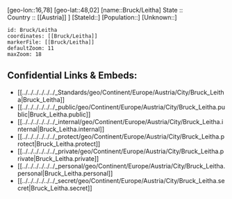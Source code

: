 ﻿---
location: [48,02,16,78] 
mapzoom: [7,12] 
mapmarker: city 
type: City
tags:
- geo/City


SpocWebEntityId: 29370
isDeleted: false
confidential: public

---
[geo-lon::16,78] 
[geo-lat::48,02] 
[name::Bruck/Leitha] 
State ::  
Country :: [[Austria]] ] 
[StateId::] 
[Population::] 
[Unknown::] 


```leaflet
id: Bruck/Leitha
coordinates: [[Bruck/Leitha]] 
markerFile: [[Bruck/Leitha]] 
defaultZoom: 11 
maxZoom: 18
```


## Confidential Links & Embeds: 
- [[../../../../../../_Standards/geo/Continent/Europe/Austria/City/Bruck_Leitha|Bruck_Leitha]] 
- [[../../../../../../_public/geo/Continent/Europe/Austria/City/Bruck_Leitha.public|Bruck_Leitha.public]] 
- [[../../../../../../_internal/geo/Continent/Europe/Austria/City/Bruck_Leitha.internal|Bruck_Leitha.internal]] 
- [[../../../../../../_protect/geo/Continent/Europe/Austria/City/Bruck_Leitha.protect|Bruck_Leitha.protect]] 
- [[../../../../../../_private/geo/Continent/Europe/Austria/City/Bruck_Leitha.private|Bruck_Leitha.private]] 
- [[../../../../../../_personal/geo/Continent/Europe/Austria/City/Bruck_Leitha.personal|Bruck_Leitha.personal]] 
- [[../../../../../../_secret/geo/Continent/Europe/Austria/City/Bruck_Leitha.secret|Bruck_Leitha.secret]] 
